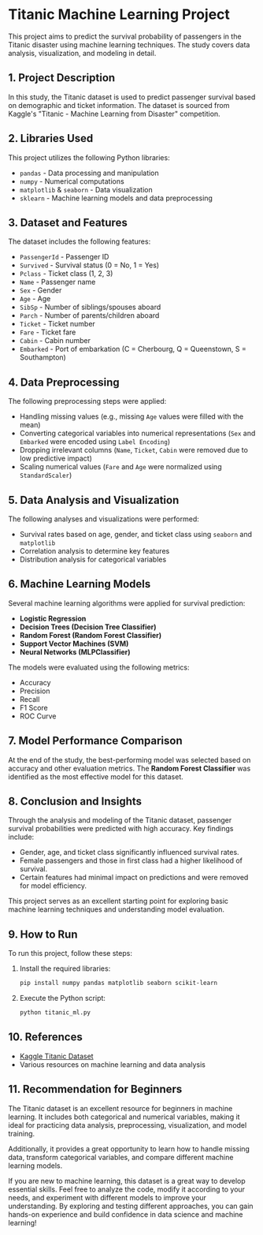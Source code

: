 # Titanic Machine Learning Project

This project aims to predict the survival probability of passengers in the Titanic disaster using machine learning techniques. The study covers data analysis, visualization, and modeling in detail.

## 1. Project Description

In this study, the Titanic dataset is used to predict passenger survival based on demographic and ticket information. The dataset is sourced from Kaggle's "Titanic - Machine Learning from Disaster" competition.

## 2. Libraries Used

This project utilizes the following Python libraries:

- `pandas` - Data processing and manipulation
- `numpy` - Numerical computations
- `matplotlib` & `seaborn` - Data visualization
- `sklearn` - Machine learning models and data preprocessing

## 3. Dataset and Features

The dataset includes the following features:

- `PassengerId` - Passenger ID
- `Survived` - Survival status (0 = No, 1 = Yes)
- `Pclass` - Ticket class (1, 2, 3)
- `Name` - Passenger name
- `Sex` - Gender
- `Age` - Age
- `SibSp` - Number of siblings/spouses aboard
- `Parch` - Number of parents/children aboard
- `Ticket` - Ticket number
- `Fare` - Ticket fare
- `Cabin` - Cabin number
- `Embarked` - Port of embarkation (C = Cherbourg, Q = Queenstown, S = Southampton)

## 4. Data Preprocessing

The following preprocessing steps were applied:

- Handling missing values (e.g., missing `Age` values were filled with the mean)
- Converting categorical variables into numerical representations (`Sex` and `Embarked` were encoded using `Label Encoding`)
- Dropping irrelevant columns (`Name`, `Ticket`, `Cabin` were removed due to low predictive impact)
- Scaling numerical values (`Fare` and `Age` were normalized using `StandardScaler`)

## 5. Data Analysis and Visualization

The following analyses and visualizations were performed:

- Survival rates based on age, gender, and ticket class using `seaborn` and `matplotlib`
- Correlation analysis to determine key features
- Distribution analysis for categorical variables

## 6. Machine Learning Models

Several machine learning algorithms were applied for survival prediction:

- **Logistic Regression**
- **Decision Trees (Decision Tree Classifier)**
- **Random Forest (Random Forest Classifier)**
- **Support Vector Machines (SVM)**
- **Neural Networks (MLPClassifier)**

The models were evaluated using the following metrics:

- Accuracy
- Precision
- Recall
- F1 Score
- ROC Curve

## 7. Model Performance Comparison

At the end of the study, the best-performing model was selected based on accuracy and other evaluation metrics. The **Random Forest Classifier** was identified as the most effective model for this dataset.

## 8. Conclusion and Insights

Through the analysis and modeling of the Titanic dataset, passenger survival probabilities were predicted with high accuracy. Key findings include:

- Gender, age, and ticket class significantly influenced survival rates.
- Female passengers and those in first class had a higher likelihood of survival.
- Certain features had minimal impact on predictions and were removed for model efficiency.

This project serves as an excellent starting point for exploring basic machine learning techniques and understanding model evaluation.

## 9. How to Run

To run this project, follow these steps:

1. Install the required libraries:
   ```bash
   pip install numpy pandas matplotlib seaborn scikit-learn
   ```
2. Execute the Python script:
   ```bash
   python titanic_ml.py
   ```

## 10. References

- [Kaggle Titanic Dataset](https://www.kaggle.com/c/titanic)
- Various resources on machine learning and data analysis

## 11. Recommendation for Beginners

The Titanic dataset is an excellent resource for beginners in machine learning. It includes both categorical and numerical variables, making it ideal for practicing data analysis, preprocessing, visualization, and model training.

Additionally, it provides a great opportunity to learn how to handle missing data, transform categorical variables, and compare different machine learning models. 

If you are new to machine learning, this dataset is a great way to develop essential skills. Feel free to analyze the code, modify it according to your needs, and experiment with different models to improve your understanding. By exploring and testing different approaches, you can gain hands-on experience and build confidence in data science and machine learning!
